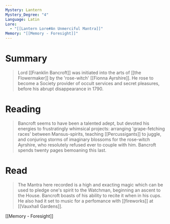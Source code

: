 ```yaml
---
Mystery: Lantern
Mystery_Degree: "4"
Language: Latin
Lore:
  - "[[Lantern Lore#An Unmerciful Mantra]]"
Memory: "[[Memory - Foresight]]"
---
```

# Summary
>Lord [[Franklin Bancroft]] was initiated into the arts of [[the Flowermaker]] by the 'rose-witch' [[Fionna Ayrshire]]. He rose to become a Society provider of occult services and secret pleasures, before his abrupt disappearance in 1790.
# Reading
>Bancroft seems to have been a talented adept, but devoted his energies to frustratingly whimsical projects: arranging 'grape-fetching races' between Mansus-spirits, teaching [[Percussigants]] to juggle, and conjuring storms of imaginary blossoms for the rose-witch Ayrshire, who resolutely refused ever to couple with him. Bancroft spends twenty pages bemoaning this last.
# Read
>The Mantra here recorded is a high and exacting magic which can be used to pledge one's spirit to the Watchman, beginning an ascent to the House. Bancroft boasts of his ability to recite it when in his cups. He also had it set to music for a perfomance with [[fireworks]] at [[Vauxhall Gardens]].

[[Memory - Foresight]]
